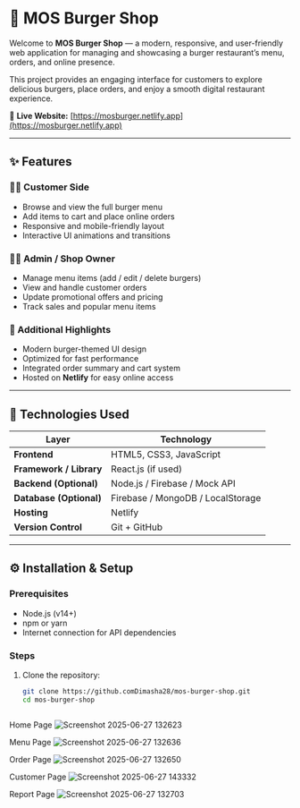 # 🍔 MOS Burger Shop

Welcome to **MOS Burger Shop** — a modern, responsive, and user-friendly web application for managing and showcasing a burger restaurant’s menu, orders, and online presence.  

This project provides an engaging interface for customers to explore delicious burgers, place orders, and enjoy a smooth digital restaurant experience.

🔗 **Live Website:** [https://mosburger.netlify.app](https://mosburger.netlify.app)

---

## ✨ Features

### 👨‍🍳 Customer Side
- Browse and view the full burger menu  
- Add items to cart and place online orders  
- Responsive and mobile-friendly layout  
- Interactive UI animations and transitions  

### 🧑‍💼 Admin / Shop Owner
- Manage menu items (add / edit / delete burgers)  
- View and handle customer orders  
- Update promotional offers and pricing  
- Track sales and popular menu items  

### 🌟 Additional Highlights
- Modern burger-themed UI design  
- Optimized for fast performance  
- Integrated order summary and cart system  
- Hosted on **Netlify** for easy online access  

---

## 🧠 Technologies Used

| Layer | Technology |
|-------|-------------|
| **Frontend** | HTML5, CSS3, JavaScript |
| **Framework / Library** | React.js (if used) |
| **Backend (Optional)** | Node.js / Firebase / Mock API |
| **Database (Optional)** | Firebase / MongoDB / LocalStorage |
| **Hosting** | Netlify |
| **Version Control** | Git + GitHub |

---

## ⚙️ Installation & Setup

### Prerequisites
- Node.js (v14+)
- npm or yarn
- Internet connection for API dependencies

### Steps
1. Clone the repository:
   ```bash
   git clone https://github.comDimasha28/mos-burger-shop.git
   cd mos-burger-shop



Home Page
![Screenshot 2025-06-27 132623](https://github.com/user-attachments/assets/3294b795-c09e-4dff-a51b-353785bcf3c1)

Menu Page
![Screenshot 2025-06-27 132636](https://github.com/user-attachments/assets/c3eaf385-6b7e-4910-a3ea-5ab703f85ae2)

Order Page
![Screenshot 2025-06-27 132650](https://github.com/user-attachments/assets/55f8861d-e713-418a-bd91-e07183030052)

Customer Page
![Screenshot 2025-06-27 143332](https://github.com/user-attachments/assets/17b29e1a-71a2-4238-9d8f-b9b2d0e9e2e2)

Report Page
![Screenshot 2025-06-27 132703](https://github.com/user-attachments/assets/d8d62969-7ef1-4738-a5b7-01dfc3a334b8)





